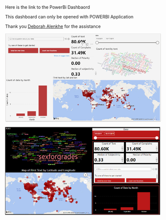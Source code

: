 Here is the link to the PowerBi Dashbaord

This dashboard can only be opened with POWERBI Application

Thank you [Deborah Alenkhe](https://github.com/DEBBY-CODE) for the assistance

![First Dashboard](https://github.com/Emekaborisama/Sex4Grades/blob/master/Dashboard/sex4grades.PNG)

![Second Dashboard](https://github.com/Emekaborisama/Sex4Grades/blob/master/Dashboard/sex4grades2.PNG)
